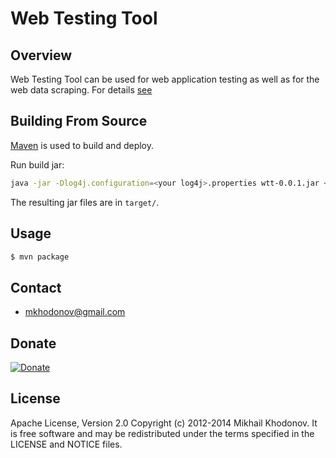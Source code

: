 # Web Testing Tool

## Overview

Web Testing Tool can be used for web application testing as well as for the web data scraping. For details [see](https://github.com/khomisha/wtt/blob/master/wtt.pdf)


## Building From Source

[Maven](http://maven.apache.org) is used to build and deploy.

Run build jar:

```sh
java -jar -Dlog4j.configuration=<your log4j>.properties wtt-0.0.1.jar <your wtt configuration file>.properties
```

The resulting jar files are in `target/`.


## Usage

```sh
$ mvn package
```

## Contact

* mkhodonov@gmail.com

## Donate

[![Donate](https://www.paypalobjects.com/en_US/i/btn/btn_donate_LG.gif)](https://load.payoneer.com/LoadToPage.aspx)

## License

Apache License, Version 2.0
Copyright (c) 2012-2014 Mikhail Khodonov.
It is free software and may be redistributed under the terms specified
in the LICENSE and NOTICE files.


